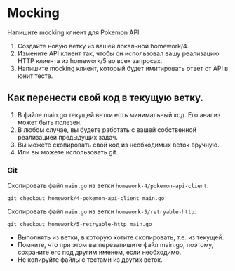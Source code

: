 # Mocking

Напишите mocking клиент для Pokemon API.

1. Создайте новую ветку из вашей локальной homework/4.
2. Измените API клиент так, чтобы он использовал вашу реализацию HTTP клиента из homework/5 во всех запросах.
3. Напишите mocking клиент, который будет имитировать ответ от API в юнит тесте.

## Как перенести свой код в текущую ветку.

1. В файле main.go текущей ветки есть минимальный код. Его анализ может быть полезен.
2. В любом случае, вы будете работать с вашей собственной реализацией предыдущих задач.
3. Вы можете скопировать свой код из необходимых веток вручную.
4. Или вы можете использовать git.

### Git

Скопировать файл `main.go` из ветки `homework-4/pokemon-api-client`:

```
git checkout homework/4-pokemon-api-client main.go
```

Скопировать файл `main.go` из ветки `homework-5/retryable-http`:

```
git checkout homework/5-retryable-http main.go
```

- Выполнять из ветки, в которую хотите скопировать, т.е. из текущей.
- Помните, что при этом вы перезапишите файл main.go, поэтому, сохраните его под другим именем, если необходимо.
- Не копируйте файлы с тестами из других веток.